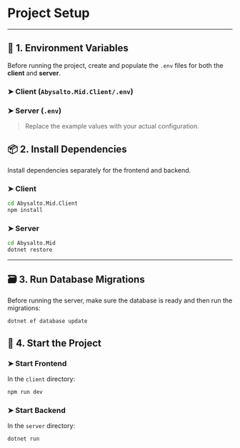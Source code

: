 # Project Setup

---

## 🧾 1. Environment Variables

Before running the project, create and populate the `.env` files for both the **client** and **server**.

### ➤ Client (`Abysalto.Mid.Client/.env`)

### ➤ Server (`.env`)

> Replace the example values with your actual configuration.

## 📦 2. Install Dependencies

Install dependencies separately for the frontend and backend.

### ➤ Client

```bash
cd Abysalto.Mid.Client
npm install
```

### ➤ Server

```bash
cd Abysalto.Mid
dotnet restore
```

---

## 🗃 3. Run Database Migrations

Before running the server, make sure the database is ready and then run the migrations:

```bash
dotnet ef database update
```

## 🚀 4. Start the Project

### ➤ Start Frontend

In the `client` directory:

```bash
npm run dev
```

### ➤ Start Backend

In the `server` directory:

```bash
dotnet run
```
